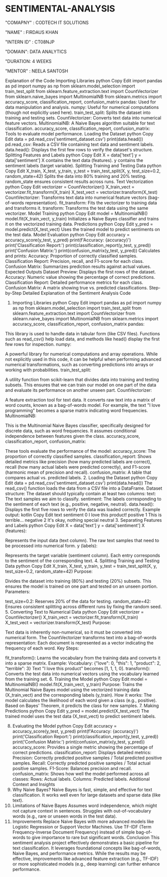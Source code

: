 # SENTIMENTAL-ANALYSIS

"COMAPNY" : CODTECH IT SOLUTIONS

"NAME" : FIRDAUS KHAN

"INTERN ID" : CT08NJP

"DOMAIN": DATA ANALYTICS

"DURATION: 4 WEEKS

"MENTOR" : NEELA SANTOSH



Explanation of the Code
Importing Libraries
python
Copy
Edit
import pandas as pd
import numpy as np
from sklearn.model_selection import train_test_split
from sklearn.feature_extraction.text import CountVectorizer
from sklearn.naive_bayes import MultinomialNB
from sklearn.metrics import accuracy_score, classification_report, confusion_matrix
pandas: Used for data manipulation and analysis.
numpy: Useful for numerical computations (though not explicitly used here).
train_test_split: Splits the dataset into training and testing sets.
CountVectorizer: Converts text data into numerical feature vectors.
MultinomialNB: A Naive Bayes algorithm suitable for text classification.
accuracy_score, classification_report, confusion_matrix: Tools to evaluate model performance.
Loading the Dataset
python
Copy
Edit
data = pd.read_csv('sentiment_dataset.csv')
print(data.head())
pd.read_csv: Reads a CSV file containing text data and sentiment labels.
data.head(): Displays the first few rows to verify the dataset's structure.
Splitting Features and Labels
python
Copy
Edit
X = data['text']
y = data['sentiment']
X contains the text data (features).
y contains the sentiment labels (target variable).
Splitting Training and Testing Data
python
Copy
Edit
X_train, X_test, y_train, y_test = train_test_split(X, y, test_size=0.2, random_state=42)
Splits the data into 80% training and 20% testing.
random_state ensures consistent results across runs.
Text Vectorization
python
Copy
Edit
vectorizer = CountVectorizer()
X_train_vect = vectorizer.fit_transform(X_train)
X_test_vect = vectorizer.transform(X_test)
CountVectorizer: Transforms text data into numerical feature vectors (bag-of-words representation).
fit_transform: Fits the vectorizer to training data and transforms it.
transform: Transforms the test data using the same vectorizer.
Model Training
python
Copy
Edit
model = MultinomialNB()
model.fit(X_train_vect, y_train)
Initializes a Naive Bayes classifier and trains it on the vectorized training data.
Predictions
python
Copy
Edit
y_pred = model.predict(X_test_vect)
Uses the trained model to predict sentiments on the test data.
Model Evaluation
python
Copy
Edit
accuracy = accuracy_score(y_test, y_pred)
print(f'Accuracy: {accuracy}')
print('Classification Report:')
print(classification_report(y_test, y_pred))
print('Confusion Matrix:')
print(confusion_matrix(y_test, y_pred))
Calculates and prints:
Accuracy: Proportion of correctly classified samples.
Classification Report: Precision, recall, and F1-score for each class.
Confusion Matrix: Summarizes prediction results against actual values.
Expected Outputs
Dataset Preview: Displays the first rows of the dataset.
Accuracy: Numeric value showing the percentage of correct predictions.
Classification Report: Detailed performance metrics for each class.
Confusion Matrix: A matrix showing true vs. predicted classifications.
Step-by-Step Detailed Explanation of the Sentiment Analysis Code
1. Importing Libraries
python
Copy
Edit
import pandas as pd
import numpy as np
from sklearn.model_selection import train_test_split
from sklearn.feature_extraction.text import CountVectorizer
from sklearn.naive_bayes import MultinomialNB
from sklearn.metrics import accuracy_score, classification_report, confusion_matrix
pandas:

This library is used to handle data in tabular form (like CSV files).
Functions such as read_csv() help load data, and methods like head() display the first few rows for inspection.
numpy:

A powerful library for numerical computations and array operations. While not explicitly used in this code, it can be helpful when performing advanced numerical transformations, such as converting predictions into arrays or working with probabilities.
train_test_split:

A utility function from scikit-learn that divides data into training and testing subsets.
This ensures that we can train our model on one part of the data and evaluate its performance on another unseen part.
CountVectorizer:

A feature extraction tool for text data.
It converts raw text into a matrix of word counts, known as a bag-of-words model.
For example, the text "I love programming" becomes a sparse matrix indicating word frequencies.
MultinomialNB:

This is the Multinomial Naive Bayes classifier, specifically designed for discrete data, such as word frequencies.
It assumes conditional independence between features given the class.
accuracy_score, classification_report, confusion_matrix:

These tools evaluate the performance of the model:
accuracy_score: The proportion of correctly classified samples.
classification_report: Shows detailed metrics like precision (how many predicted labels are correct), recall (how many actual labels were predicted correctly), and F1-score (harmonic mean of precision and recall).
confusion_matrix: A table that compares actual vs. predicted labels.
2. Loading the Dataset
python
Copy
Edit
data = pd.read_csv('sentiment_dataset.csv')
print(data.head())
The read_csv() function loads the data from a CSV file into a DataFrame.
Dataset structure: The dataset should typically contain at least two columns:
text: The text samples we aim to classify.
sentiment: The labels corresponding to the sentiment of each text (e.g., positive, negative, neutral).
data.head(): Displays the first five rows to verify the data was loaded correctly.
Example output:
kotlin
Copy
Edit
   text                            sentiment
0  I love this product!          positive
1  This is terrible...             negative
2  It's okay, nothing special   neutral
3. Separating Features and Labels
python
Copy
Edit
X = data['text']
y = data['sentiment']
X (features):

Represents the input data (text column).
The raw text samples that need to be processed into numerical form.
y (labels):

Represents the target variable (sentiment column).
Each entry corresponds to the sentiment of the corresponding text.
4. Splitting Training and Testing Data
python
Copy
Edit
X_train, X_test, y_train, y_test = train_test_split(X, y, test_size=0.2, random_state=42)
Purpose:

Divides the dataset into training (80%) and testing (20%) subsets.
This ensures the model is trained on one part and tested on an unseen portion.
Parameters:

test_size=0.2: Reserves 20% of the data for testing.
random_state=42: Ensures consistent splitting across different runs by fixing the random seed.
5. Converting Text to Numerical Data
python
Copy
Edit
vectorizer = CountVectorizer()
X_train_vect = vectorizer.fit_transform(X_train)
X_test_vect = vectorizer.transform(X_test)
Purpose:

Text data is inherently non-numerical, so it must be converted into numerical form.
The CountVectorizer transforms text into a bag-of-words representation:
Each document is represented as a vector indicating the frequency of each word.
Key Steps:

fit_transform():
Learns the vocabulary from the training data and converts it into a sparse matrix.
Example:
Vocabulary: {"love": 0, "this": 1, "product": 2, "terrible": 3}
Text "I love this product" becomes [1, 1, 1, 0].
transform():
Converts the test data into numerical vectors using the vocabulary learned from the training set.
6. Training the Model
python
Copy
Edit
model = MultinomialNB()
model.fit(X_train_vect, y_train)
Purpose:
Trains the Multinomial Naive Bayes model using the vectorized training data (X_train_vect) and the corresponding labels (y_train).
How it works:
The model calculates the likelihood of each word given a class (e.g., positive).
Based on Bayes' Theorem, it predicts the class for new samples.
7. Making Predictions
python
Copy
Edit
y_pred = model.predict(X_test_vect)
The trained model uses the test data (X_test_vect) to predict sentiment labels.

8. Evaluating the Model
python
Copy
Edit
accuracy = accuracy_score(y_test, y_pred)
print(f'Accuracy: {accuracy}')
print('Classification Report:')
print(classification_report(y_test, y_pred))
print('Confusion Matrix:')
print(confusion_matrix(y_test, y_pred))
accuracy_score:
Provides a single metric showing the percentage of correct predictions.
classification_report:
Displays detailed metrics:
Precision: Correctly predicted positive samples / Total predicted positive samples.
Recall: Correctly predicted positive samples / Total actual positive samples.
F1-Score: Balances precision and recall.
confusion_matrix:
Shows how well the model performed across all classes:
Rows: Actual labels.
Columns: Predicted labels.
Additional Context and Insights
1. Why Naive Bayes?
Naive Bayes is fast, simple, and effective for text classification.
It works well even for large datasets and sparse data (like text).
2. Limitations of Naive Bayes
Assumes word independence, which might not capture context in sentences.
Struggles with out-of-vocabulary words (e.g., rare or unseen words in the test data).
3. Improvements
Replace Naive Bayes with more advanced models like Logistic Regression or Support Vector Machines.
Use TF-IDF (Term Frequency-Inverse Document Frequency) instead of simple bag-of-words to give importance to rare but significant words.
Conclusion
This sentiment analysis project effectively demonstrates a basic pipeline for text classification. It leverages foundational concepts like bag-of-words, Naive Bayes, and performance metrics. While the results may be effective, improvements like advanced feature extraction (e.g., TF-IDF) or more sophisticated models (e.g., deep learning) can further enhance performance.
